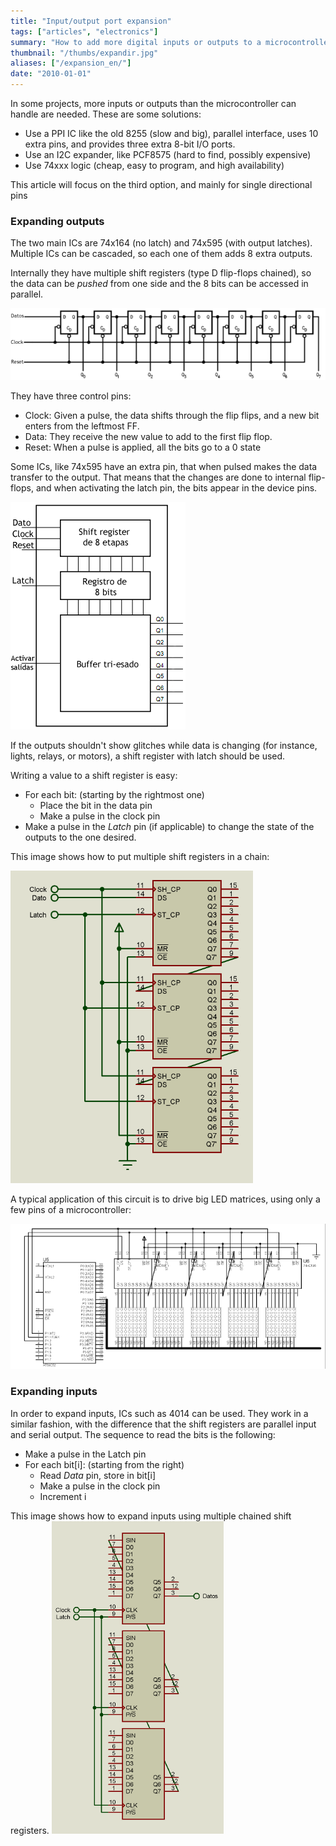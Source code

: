 ```yaml
---
title: "Input/output port expansion"
tags: ["articles", "electronics"]
summary: "How to add more digital inputs or outputs to a microcontroller, using shift registers."
thumbnail: "/thumbs/expandir.jpg"
aliases: ["/expansion_en/"]
date: "2010-01-01"
---
```


In some projects, more inputs or outputs than the microcontroller can handle are needed. These are some solutions:

* Use a PPI IC like the old 8255 (slow and big), parallel interface, uses 10 extra pins, and provides three extra 8-bit I/O ports.
* Use an I2C expander, like PCF8575 (hard to find, possibly expensive)
* Use 74xxx logic (cheap, easy to program, and high availability)

This article will focus on the third option, and mainly for single directional pins

### Expanding outputs
The two main ICs are 74x164 (no latch) and 74x595 (with output latches). Multiple ICs can be cascaded, so each one of them adds 8 extra outputs.

Internally they have multiple shift registers (type D flip-flops chained), so the data can be *pushed* from one side and the 8 bits can be accessed in parallel.

![Shift register diagram](/images/74164.png)

They have three control pins:

* Clock: Given a pulse, the data shifts through the flip flips, and a new bit enters from the leftmost FF.
* Data: They receive the new value to add to the first flip flop.
* Reset: When a pulse is applied, all the bits go to a 0 state

Some ICs, like 74x595 have an extra pin, that when pulsed makes the data transfer to the output. That means that the changes are done to internal flip-flops, and when activating the latch pin, the bits appear in the device pins.

![Shift register with latch diagram](/images/74595.png)

If the outputs shouldn't show glitches while data is changing (for instance, lights, relays, or motors), a shift register with latch should be used.

Writing a value to a shift register is easy:

* For each bit: (starting by the rightmost one)
	* Place the bit in the data pin
	* Make a pulse in the clock pin
* Make a pulse in the *Latch* pin (if applicable) to change the state of the outputs to the one desired.

This image shows how to put multiple shift registers in a chain:

![Shift registers en cascada](/images/74164_cascada.png)

A typical application of this circuit is to drive big LED matrices, using only a few pins of a microcontroller:

![LED matrix schematic](/images/megamatrix_dsn.png)

### Expanding inputs
In order to expand inputs, ICs such as 4014 can be used. They work in a similar fashion, with the difference that the shift registers are parallel input and serial output. The sequence to read the bits is the following:

* Make a pulse in the Latch pin
* For each bit[i]: (starting from the right)
	* Read *Data* pin, store in bit[i]
	* Make a pulse in the clock pin
	* Increment i
		
This image shows how to expand inputs using multiple chained shift registers.
![Multiple shift registers for input expansion](/images/4014.png)
